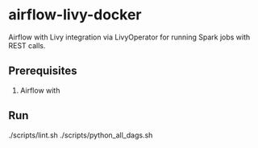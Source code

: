 # airflow-livy-docker
Airflow with Livy integration via LivyOperator for running Spark jobs with REST calls.

## Prerequisites
1. Airflow with 

## Run
./scripts/lint.sh
./scripts/python_all_dags.sh
